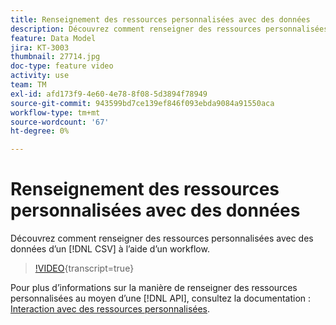 ```yaml
---
title: Renseignement des ressources personnalisées avec des données
description: Découvrez comment renseigner des ressources personnalisées avec des données d’un fichier CSV à l’aide d’un workflow.
feature: Data Model
jira: KT-3003
thumbnail: 27714.jpg
doc-type: feature video
activity: use
team: TM
exl-id: afd173f9-4e60-4e78-8f08-5d3894f78949
source-git-commit: 943599bd7ce139ef846f093ebda9084a91550aca
workflow-type: tm+mt
source-wordcount: '67'
ht-degree: 0%

---
```


# Renseignement des ressources personnalisées avec des données

Découvrez comment renseigner des ressources personnalisées avec des données d’un [!DNL CSV] à l’aide d’un workflow.

>[!VIDEO](https://video.tv.adobe.com/v/27714?learn=on){transcript=true}

Pour plus d’informations sur la manière de renseigner des ressources personnalisées au moyen d’une [!DNL API], consultez la documentation : [Interaction avec des ressources personnalisées](https://experienceleague.adobe.com/docs/campaign-standard/using/working-with-apis/interacting-with-custom-resources.html).

